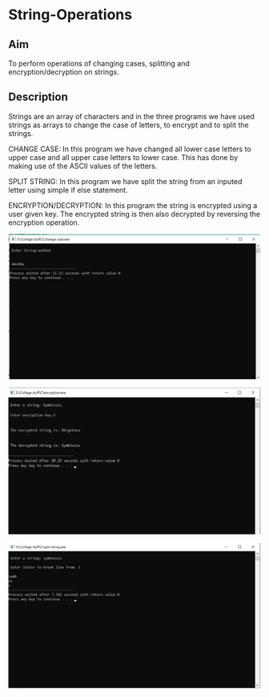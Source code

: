 # String-Operations
## Aim
To perform operations of changing cases, splitting and encryption/decryption on strings.
## Description
Strings are an array of characters and in the three programs we have used strings as arrays to change the case of letters, to encrypt and to split the strings.

CHANGE CASE: In this program we have changed all lower case letters to upper case and all upper case letters to lower case. This has done by making use of the ASCII values of the letters.

SPLIT STRING: In this program we have split the string from an inputed letter using simple if else statement. 

ENCRYPTION/DECRYPTION: In this program the string is encrypted using a user given key. The encrypted string is then also decrypted by reversing the encryption operation.

![alt text](https://github.com/aashnamidha/String-Operations/blob/master/change%20case.jpg "Change Case")

![alt text](https://github.com/aashnamidha/String-Operations/blob/master/encryption.jpg "Encryption/Decryption")

![alt text](https://github.com/aashnamidha/String-Operations/blob/master/split%20string.jpg "split string")
